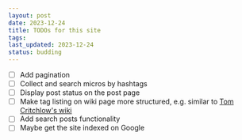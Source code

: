 ```yaml
---
layout: post
date: 2023-12-24
title: TODOs for this site
tags: 
last_updated: 2023-12-24
status: budding
---
```


- [ ] Add pagination
- [ ] Collect and search micros by hashtags
- [ ] Display post status on the post page
- [ ] Make tag listing on wiki page more structured, e.g. similar to [Tom Critchlow's wiki](https://tomcritchlow.com/wiki/)
- [ ] Add search posts functionality
- [ ] Maybe get the site indexed on Google